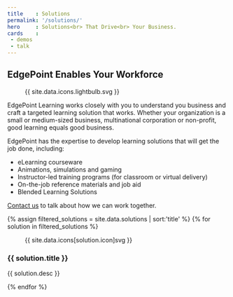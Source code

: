 ```yaml
---
title    : Solutions
permalink: '/solutions/'
hero     : Solutions<br> That Drive<br> Your Business.
cards    :
 - demos
 - talk
---
```

## EdgePoint Enables Your Workforce

<figure class="featuredIcon">{{ site.data.icons.lightbulb.svg }}</figure>

EdgePoint Learning works closely with you to understand you business and craft a targeted learning solution that works. Whether your organization is a small or medium-sized business, multinational corporation or non-profit, good learning equals good business.

EdgePoint has the expertise to develop learning solutions that will get the job done, including:

* eLearning courseware
* Animations, simulations and gaming
* Instructor-led training programs (for classroom or virtual delivery)
* On-the-job reference materials and job aid
* Blended Learning Solutions

[Contact us](#) to talk about how we can work together.

<section id="solutions">
  {% assign filtered_solutions = site.data.solutions | sort:'title' %}
  {% for solution in filtered_solutions %}
    <article class="solution" id='solution_{{ solution.name }}'>
      <figure>{{ site.data.icons[solution.icon]svg }}</figure>
      <section>
        <h3>{{ solution.title }}</h3>
        <p>{{ solution.desc }}</p>
        <!-- <p><a href='{{ solution.link }}' class='button'>Learn More</a></p> -->
      </section>
    </article>
  {% endfor %}
</section>
